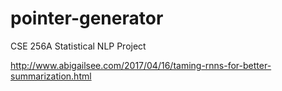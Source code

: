 # pointer-generator
CSE 256A Statistical NLP Project

http://www.abigailsee.com/2017/04/16/taming-rnns-for-better-summarization.html
